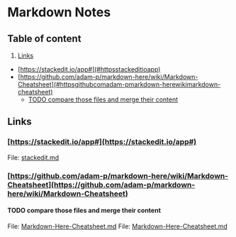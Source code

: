 # Markdown Notes

## Table of content
  1. [Links](#links)
- [https://stackedit.io/app#](#httpsstackeditioapp)
- [https://github.com/adam-p/markdown-here/wiki/Markdown-Cheatsheet](#httpsgithubcomadam-pmarkdown-herewikimarkdown-cheatsheet)
  - [TODO compare those files and merge their content](#todo-compare-those-files-and-merge-their-content)

## Links

### [https://stackedit.io/app#](https://stackedit.io/app#)

File: [stackedit.md](stackedit.md)

### [https://github.com/adam-p/markdown-here/wiki/Markdown-Cheatsheet](https://github.com/adam-p/markdown-here/wiki/Markdown-Cheatsheet)

#### TODO compare those files and merge their content
File: [Markdown-Here-Cheatsheet.md](/markdown%20cheatsheet/Markdown-Cheatsheet.md)
File: [Markdown-Here-Cheatsheet.md](/markdown%20cheatsheet/Markdown-Here-Cheatsheet.md)




